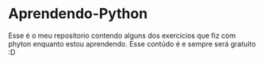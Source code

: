 # Aprendendo-Python

Esse é o meu repositorio contendo alguns dos exercicios que fiz com phyton enquanto estou aprendendo.
Esse contúdo é e sempre será gratuito :D
